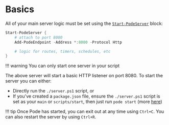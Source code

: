 # Basics

All of your main server logic must be set using the [`Start-PodeServer`](../../../Functions/Core/Start-PodeServer) block:

```powershell
Start-PodeServer {
    # attach to port 8080
    Add-PodeEndpoint -Address *:8080 -Protocol Http

    # logic for routes, timers, schedules, etc
}
```

!!! warning
    You can only start one server in your script

The above server will start a basic HTTP listener on port 8080. To start the server you can either:

* Directly run the `./server.ps1` script, or
* If you've created a `package.json` file, ensure the `./server.ps1` script is set as your `main` or `scripts/start`, then just run `pode start` (more [here](../../Getting-Started/CLI))

!!! tip
    Once Pode has started, you can exit out at any time using `Ctrl+C`. You can also restart the server by using `Ctrl+R`.
